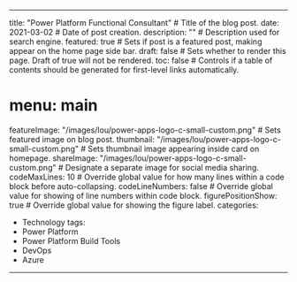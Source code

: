 
---
title: "Power Platform Functional Consultant" # Title of the blog post.
date: 2021-03-02 # Date of post creation.
description: "" # Description used for search engine.
featured: true # Sets if post is a featured post, making appear on the home page side bar.
draft: false # Sets whether to render this page. Draft of true will not be rendered.
toc: false # Controls if a table of contents should be generated for first-level links automatically.
# menu: main
featureImage: "/images/lou/power-apps-logo-c-small-custom.png" # Sets featured image on blog post.
thumbnail: "/images/lou/power-apps-logo-c-small-custom.png" # Sets thumbnail image appearing inside card on homepage.
shareImage: "/images/lou/power-apps-logo-c-small-custom.png" # Designate a separate image for social media sharing.
codeMaxLines: 10 # Override global value for how many lines within a code block before auto-collapsing.
codeLineNumbers: false # Override global value for showing of line numbers within code block.
figurePositionShow: true # Override global value for showing the figure label.
categories:
  - Technology
tags:
  - Power Platform
  - Power Platform Build Tools
  - DevOps
  - Azure
---
